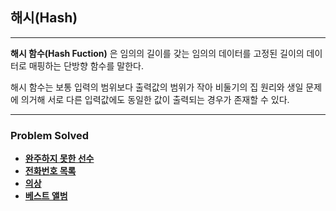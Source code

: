 ## 해시(Hash)

---

**해시 함수(Hash Fuction)** 은 임의의 길이를 갖는 임의의 데이터를 고정된 길이의 데이터로 매핑하는 단방향 함수를 말한다.  

해시 함수는 보통 입력의 범위보다 출력값의 범위가 작아 비둘기의 집 원리와 생일 문제에 의거해 
서로 다른 입력값에도 동일한 값이 출력되는 경우가 존재할 수 있다.

---

### Problem Solved

- [**완주하지 못한 선수**](https://github.com/ChanghyunRyu/Python_CodingTest_note/tree/main/data_structure/hash/did_not_finish)
- [**전화번호 목록**](https://github.com/ChanghyunRyu/Python_CodingTest_note/tree/main/data_structure/hash/cellphone_number)
- [**의상**](https://github.com/ChanghyunRyu/Python_CodingTest_note/tree/main/data_structure/hash/costume)
- [**베스트 앨범**](https://github.com/ChanghyunRyu/Python_CodingTest_note/tree/main/data_structure/hash/best_album)